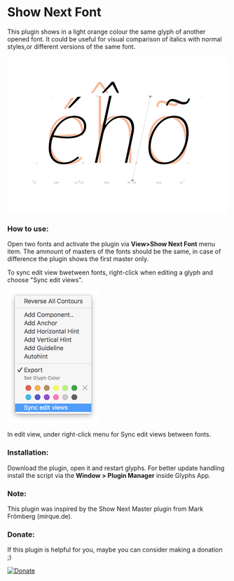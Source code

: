 Show Next Font
==============
This plugin shows in a light orange colour the same glyph of another opened font. It could be useful for visual comparison of italics with normal styles,or different versions of the same font. 

![](screen-nextfont.png)

### How to use:
Open two fonts and activate the plugin via **View>Show Next Font** menu item.
The ammount of masters of the fonts should be the same, in case of difference the plugin shows the first master only.

To sync edit view bwetween fonts, right-click when editing a glyph and choose 
"Sync edit views".

![](screen-nextfont2.png)


In edit view, under right-click menu for Sync edit views between fonts.

### Installation:
Download the plugin, open it and restart glyphs.
For better update handling install the script via the **Window > Plugin Manager** inside Glyphs App.

### Note:
This plugin was inspired by the Show Next Master plugin from Mark Frömberg (mirque.de).

### Donate:
If this plugin is helpful for you, maybe you can consider making a donation ;)

[![Donate](https://img.shields.io/badge/Donate-PayPal-green.svg)](https://www.paypal.com/cgi-bin/webscr?cmd=_donations&business=NXQFEWCXXJABE&lc=US&item_name=Github%20Donate&currency_code=USD&bn=PP%2dDonationsBF%3abtn_donate_LG%2egif%3aNonHosted)

